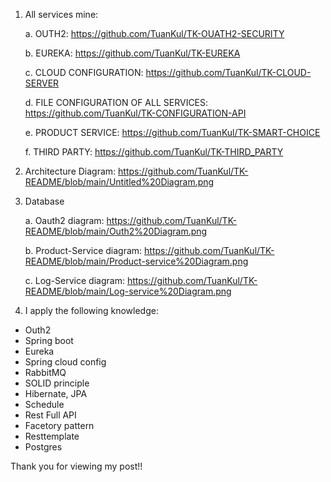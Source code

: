 1. All services mine:

   a. OUTH2: https://github.com/TuanKul/TK-OUATH2-SECURITY
   
   b. EUREKA: https://github.com/TuanKul/TK-EUREKA
   
   c. CLOUD CONFIGURATION: https://github.com/TuanKul/TK-CLOUD-SERVER
   
   d. FILE CONFIGURATION OF ALL SERVICES: https://github.com/TuanKul/TK-CONFIGURATION-API
   
   e. PRODUCT SERVICE: https://github.com/TuanKul/TK-SMART-CHOICE
   
   f. THIRD PARTY: https://github.com/TuanKul/TK-THIRD_PARTY

2. Architecture Diagram:
   https://github.com/TuanKul/TK-README/blob/main/Untitled%20Diagram.png
   
3. Database

   a. Oauth2 diagram: https://github.com/TuanKul/TK-README/blob/main/Outh2%20Diagram.png
   
   b. Product-Service diagram: https://github.com/TuanKul/TK-README/blob/main/Product-service%20Diagram.png
   
   c. Log-Service diagram: https://github.com/TuanKul/TK-README/blob/main/Log-service%20Diagram.png

4. I apply the following knowledge:
  * Outh2
  * Spring boot
  * Eureka
  * Spring cloud config
  * RabbitMQ
  * SOLID principle
  * Hibernate, JPA
  * Schedule
  * Rest Full API
  * Facetory pattern
  * Resttemplate
  * Postgres


Thank you for viewing my post!!
